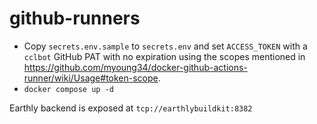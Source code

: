 # github-runners

- Copy `secrets.env.sample` to `secrets.env` and set `ACCESS_TOKEN` with a `cclbot` GitHub PAT with no expiration using the scopes mentioned in https://github.com/myoung34/docker-github-actions-runner/wiki/Usage#token-scope.
- `docker compose up -d`

Earthly backend is exposed at `tcp://earthlybuildkit:8382`
